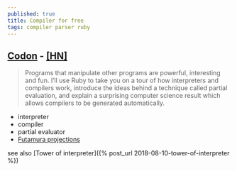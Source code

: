 ```yaml
---
published: true
title: Compiler for free
tags: compiler parser ruby
---
```

## [Codon](https://codon.com/compilers-for-free) - [\[HN\]](https://news.ycombinator.com/item?id=18994232)

> Programs that manipulate other programs are powerful, interesting and fun. I’ll use Ruby to take you on a tour of how interpreters and compilers work, introduce the ideas behind a technique called partial evaluation, and explain a surprising computer science result which allows compilers to be generated automatically. 

- interpreter
- compiler
- partial evaluator
- [Futamura projections](https://en.wikipedia.org/wiki/Partial_evaluation)


 see also [Tower of interpreter]({% post_url 2018-08-10-tower-of-interpreter %})
